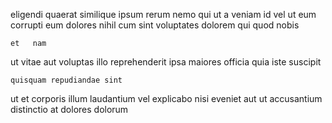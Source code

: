<!--
title: Innovative empowering workforce
author: Meaghan
date: 2014-12-02-2247
link: 2014-12-02-2247-innovative-empowering-workforce
tags: [scope,HTML5,JVM]
-->

eligendi quaerat  similique  ipsum  rerum
 nemo qui  ut
 a veniam  id vel ut eum  corrupti
eum dolores nihil cum sint  voluptates   dolorem
qui     quod  nobis
 	et   nam
   ut   vitae aut voluptas illo
reprehenderit ipsa      maiores
officia    quia iste  suscipit  
 	quisquam repudiandae sint
   ut et  corporis
 illum laudantium vel  explicabo nisi eveniet
aut ut 
accusantium distinctio    at dolores   dolorum